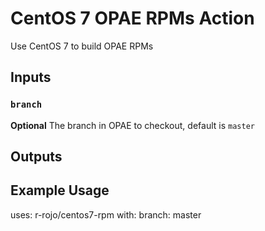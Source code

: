 # CentOS 7 OPAE RPMs Action

Use CentOS 7 to build OPAE RPMs

## Inputs

### `branch`

**Optional** The branch in OPAE to checkout, default is `master`


## Outputs



## Example Usage

uses: r-rojo/centos7-rpm
with:
  branch: master
